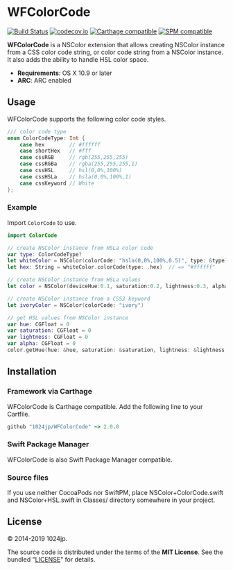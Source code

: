 
WFColorCode
=============================

[![Build Status](https://travis-ci.com/1024jp/WFColorCode.svg?branch=master)](https://travis-ci.com/1024jp/WFColorCode)
[![codecov.io](https://codecov.io/gh/1024jp/WFColorCode/branch/develop/graphs/badge.svg)](https://codecov.io/gh/1024jp/WFColorCode)
[![Carthage compatible](https://img.shields.io/badge/Carthage-✔-4BC51D.svg?style=flat)](https://github.com/Carthage/Carthage)
[![SPM compatible](https://img.shields.io/badge/SPM-✔-4BC51D.svg?style=flat)](https://swift.org/package-manager/)

__WFColorCode__ is a NSColor extension that allows creating NSColor instance from a CSS color code string, or color code string from a NSColor instance.  It also adds the ability to handle HSL color space.

* __Requirements__: OS X 10.9 or later
* __ARC__: ARC enabled



Usage
-----------------------------
WFColorCode supports the following color code styles.

```swift
/// color code type
enum ColorCodeType: Int {
    case hex        // #ffffff
    case shortHex   // #fff
    case cssRGB     // rgb(255,255,255)
    case cssRGBa    // rgba(255,255,255,1)
    case cssHSL     // hsl(0,0%,100%)
    case cssHSLa    // hsla(0,0%,100%,1)
    case cssKeyword // White
};
```

### Example
Import `ColorCode` to use.

```swift
import ColorCode

// create NSColor instance from HSLa color code
var type: ColorCodeType?
let whiteColor = NSColor(colorCode: "hsla(0,0%,100%,0.5)", type: &type)
let hex: String = whiteColor.colorCode(type: .hex)  // => "#ffffff"

// create NSColor instance from HSLa values
let color = NSColor(deviceHue:0.1, saturation:0.2, lightness:0.3, alpha:1.0)

// create NSColor instance from a CSS3 keyword
let ivoryColor = NSColor(colorCode: "ivory")

// get HSL values from NSColor instance
var hue: CGFloat = 0
var saturation: CGFloat = 0
var lightness: CGFloat = 0
var alpha: CGFloat = 0
color.getHue(hue: &hue, saturation: &saturation, lightness: &lightness, alpha: &alpha)
```



Installation
-----------------------------

### Framework via Carthage
WFColorCode is Carthage compatible. Add the following line to your Cartfile.

```ruby
github "1024jp/WFColorCode" ~> 2.0.0
```

### Swift Package Manager
WFColorCode is also Swift Package Manager compatible.

### Source files
If you use neither CocoaPods nor SwiftPM, place NSColor+ColorCode.swift and NSColor+HSL.swift in Classes/ directory somewhere in your project.



License
-----------------------------
© 2014-2019 1024jp.

The source code is distributed under the terms of the __MIT License__. See the bundled "[LICENSE](LICENSE)" for details.
